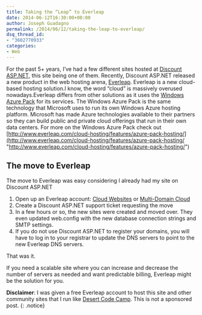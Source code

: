 ```yaml
---
title: Taking the “Leap” to Everleap
date: 2014-06-12T16:30:00+00:00
author: Joseph Guadagno
permalink: /2014/06/12/taking-the-leap-to-everleap/
dsq_thread_id:
- "3602770933"
categories:
- Web
---
```

For the past 5+ years, I’ve had a few different sites hosted at [Discount ASP.NET](http://www.discountasp.net/a/jguadagn), this site being one of them. Recently, Discount ASP.NET released a new product in the web hosting arena, [Everleap](http://www.everleap.com/). Everleap is a new cloud-based hosting solution.I know, the word “cloud” is massively overused nowadays.Everleap differs from other solutions as it uses the [Windows Azure Pack](http://www.everleap.com/cloud-hosting/features/azure-pack-hosting/) for its services. The Windows Azure Pack is the same technology that Microsoft uses to run its own Windows Azure hosting platform. Microsoft has made Azure technologies available to their partners so they can build public and private cloud offerings that run in their own data centers. For more on the Windows Azure Pack check out [http://www.everleap.com/cloud-hosting/features/azure-pack-hosting/](http://www.everleap.com/cloud-hosting/features/azure-pack-hosting/ "http://www.everleap.com/cloud-hosting/features/azure-pack-hosting/")

## The move to Everleap

The move to Everleap was easy considering I already had my site on Discount ASP.NET

1. Open up an Everleap account: [Cloud Websites](http://www.everleap.com/sign-up/?plan=plan1) or [Multi-Domain Cloud](http://www.everleap.com/sign-up/?plan=plan2)
2. Create a Discount ASP.NET support ticket requesting the move
3. In a few hours or so, the new sites were created and moved over. They even updated web.config with the new database connection strings and SMTP settings.
4. If you do not use Discount ASP.NET to register your domains, you will have to log in to your registrar to update the DNS servers to point to the new Everleap DNS servers.

That was it.

If you need a scalable site where you can increase and decrease the number of servers as needed and want predictable billing, Everleap might be the solution for you.

**Disclaimer**: I was given a free Everleap account to host this site and other community sites that I run like [Desert Code Camp](http://www.desertcodecamp.com). This is not a sponsored post.
{: .notice}